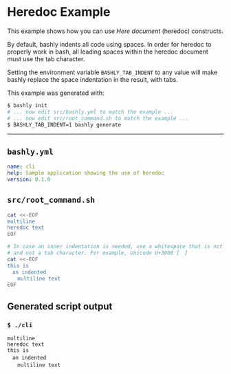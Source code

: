 # Heredoc Example

This example shows how you can use *Here document* (heredoc) constructs.

By default, bashly indents all code using spaces. In order for heredoc to
properly work in bash, all leading spaces within the heredoc document must use
the tab character.

Setting the environment variable `BASHLY_TAB_INDENT` to any value will make
bashly replace the space indentation in the result, with tabs.

This example was generated with:

```bash
$ bashly init
# ... now edit src/bashly.yml to match the example ...
# ... now edit src/root_command.sh to match the example ...
$ BASHLY_TAB_INDENT=1 bashly generate
```

<!-- include: src/root_command.sh -->

-----

## `bashly.yml`

```yaml
name: cli
help: Sample application showing the use of heredoc
version: 0.1.0
```

## `src/root_command.sh`

```bash
cat <<-EOF
multiline
heredoc text
EOF

# In case an inner indentation is needed, use a whitespace that is not a space
# and not a tab character. For example, Unicode U+3000 [　]
cat <<-EOF
this is
　an indented
　　multiline text
EOF


```


## Generated script output

### `$ ./cli`

```shell
multiline
heredoc text
this is
　an indented
　　multiline text


```



